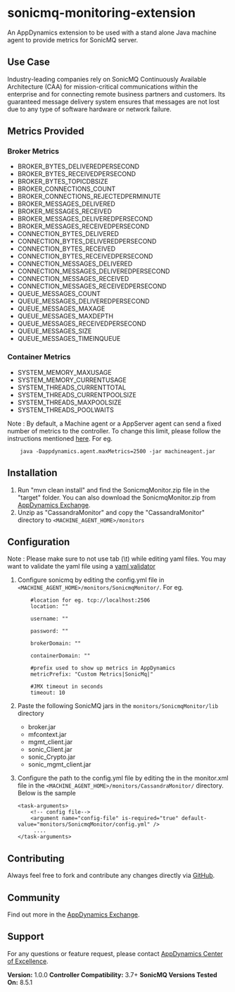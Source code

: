 sonicmq-monitoring-extension
============================
An AppDynamics extension to be used with a stand alone Java machine agent to provide metrics for SonicMQ server.


## Use Case ##
Industry-leading companies rely on SonicMQ Continuously Available Architecture (CAA) for mission-critical communications within the enterprise and for connecting remote business partners and customers. 
Its guaranteed message delivery system ensures that messages are not lost due to any type of software hardware or network failure.


## Metrics Provided ##


### Broker Metrics ###

* BROKER_BYTES_DELIVEREDPERSECOND
* BROKER_BYTES_RECEIVEDPERSECOND
* BROKER_BYTES_TOPICDBSIZE
* BROKER_CONNECTIONS_COUNT
* BROKER_CONNECTIONS_REJECTEDPERMINUTE
* BROKER_MESSAGES_DELIVERED
* BROKER_MESSAGES_RECEIVED
* BROKER_MESSAGES_DELIVEREDPERSECOND
* BROKER_MESSAGES_RECEIVEDPERSECOND
* CONNECTION_BYTES_DELIVERED
* CONNECTION_BYTES_DELIVEREDPERSECOND
* CONNECTION_BYTES_RECEIVED
* CONNECTION_BYTES_RECEIVEDPERSECOND
* CONNECTION_MESSAGES_DELIVERED
* CONNECTION_MESSAGES_DELIVEREDPERSECOND
* CONNECTION_MESSAGES_RECEIVED
* CONNECTION_MESSAGES_RECEIVEDPERSECOND
* QUEUE_MESSAGES_COUNT
* QUEUE_MESSAGES_DELIVEREDPERSECOND
* QUEUE_MESSAGES_MAXAGE
* QUEUE_MESSAGES_MAXDEPTH
* QUEUE_MESSAGES_RECEIVEDPERSECOND
* QUEUE_MESSAGES_SIZE
* QUEUE_MESSAGES_TIMEINQUEUE

### Container Metrics ###

* SYSTEM_MEMORY_MAXUSAGE
* SYSTEM_MEMORY_CURRENTUSAGE
* SYSTEM_THREADS_CURRENTTOTAL
* SYSTEM_THREADS_CURRENTPOOLSIZE
* SYSTEM_THREADS_MAXPOOLSIZE
* SYSTEM_THREADS_POOLWAITS

Note : By default, a Machine agent or a AppServer agent can send a fixed number of metrics to the controller. To change this limit, please follow the instructions mentioned [here](http://docs.appdynamics.com/display/PRO14S/Metrics+Limits).
For eg.  
```    
    java -Dappdynamics.agent.maxMetrics=2500 -jar machineagent.jar
```

## Installation ##

1. Run "mvn clean install" and find the SonicmqMonitor.zip file in the "target" folder. You can also download the SonicmqMonitor.zip from [AppDynamics Exchange][].
2. Unzip as "CassandraMonitor" and copy the "CassandraMonitor" directory to `<MACHINE_AGENT_HOME>/monitors`


## Configuration ##

Note : Please make sure to not use tab (\t) while editing yaml files. You may want to validate the yaml file using a [yaml validator](http://yamllint.com/)

1. Configure sonicmq by editing the config.yml file in `<MACHINE_AGENT_HOME>/monitors/SonicmqMonitor/`.
   For eg.
   ```
       #location for eg. tcp://localhost:2506
       location: ""
       
       username: ""
       
       password: ""
       
       brokerDomain: ""
       
       containerDomain: ""
       
       #prefix used to show up metrics in AppDynamics
       metricPrefix: "Custom Metrics|SonicMq|"
       
       #JMX timeout in seconds
       timeout: 10

   ```


2. Paste the following SonicMQ jars in the `monitors/SonicmqMonitor/lib` directory
   * broker.jar
   * mfcontext.jar
   * mgmt_client.jar
   * sonic_Client.jar
   * sonic_Crypto.jar
   * sonic_mgmt_client.jar

3. Configure the path to the config.yml file by editing the <task-arguments> in the monitor.xml file in the `<MACHINE_AGENT_HOME>/monitors/CassandraMonitor/` directory. Below is the sample

     ```
     <task-arguments>
         <!-- config file-->
         <argument name="config-file" is-required="true" default-value="monitors/SonicmqMonitor/config.yml" />
          ....
     </task-arguments>
    ```



## Contributing ##

Always feel free to fork and contribute any changes directly via [GitHub][].

## Community ##

Find out more in the [AppDynamics Exchange][].

## Support ##

For any questions or feature request, please contact [AppDynamics Center of Excellence][].

**Version:** 1.0.0
**Controller Compatibility:** 3.7+
**SonicMQ Versions Tested On:** 8.5.1

[Github]: https://github.com/Appdynamics/sonicmq-monitoring-extension
[AppDynamics Exchange]: http://community.appdynamics.com/t5/AppDynamics-eXchange/idb-p/extensions
[AppDynamics Center of Excellence]: mailto:help@appdynamics.com
